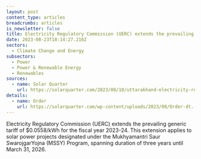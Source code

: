 ```yaml
---
layout: post
content_type: articles
breadcrumbs: articles
is_newsletter: false
title: Electricity Regulatory Commission (UERC) extends the prevailing generic tariff
date: 2023-08-23T18:14:27.216Z
sectors:
  - Climate Change and Energy
subsectors:
  - Power
  - Power & Renewable Energy
  - Renewables
sources:
  - name: Solar Quarter
    url: https://solarquarter.com/2023/08/18/uttarakhand-electricity-regulatory-commission-extends-%E2%82%B94-64-kwh-tariff-for-small-solar-projects-in-mssy-program-until-2026/
details:
  - name: Order
    url: https://solarquarter.com/wp-content/uploads/2023/08/Order-dt.-16.08.23-on-UREDA-petition.pdf
---
```

Electricity Regulatory Commission (UERC) extends the prevailing generic tariff of $0.0558/kWh for the fiscal year 2023-24. This extension applies to solar power projects designated under the Mukhyamantri Saur SwarojgarYojna (MSSY) Program, spanning duration of three years until March 31, 2026.
